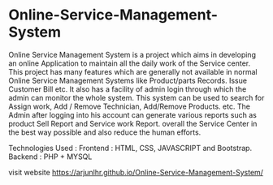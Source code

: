 # Online-Service-Management-System

  Online Service Management System is a project which aims in developing an online Application to maintain all the daily work of the Service center. This project has many features which are generally not available in normal Online Service Management Systems like Product/parts Records. Issue Customer Bill etc. It also has a facility of admin login through which the admin can monitor the whole system. This system can be used to search for Assign work, Add / Remove Technician, Add/Remove Products. etc. The Admin after logging into his account can generate various reports such as product Sell Report and Service work Report. 
overall the Service Center in the best way possible and also reduce the human efforts. 

Technologies Used : Frontend : HTML, CSS, JAVASCRIPT and Bootstrap. 
		    Backend : PHP + MYSQL  

visit website https://arjunlhr.github.io/Online-Service-Management-System/
